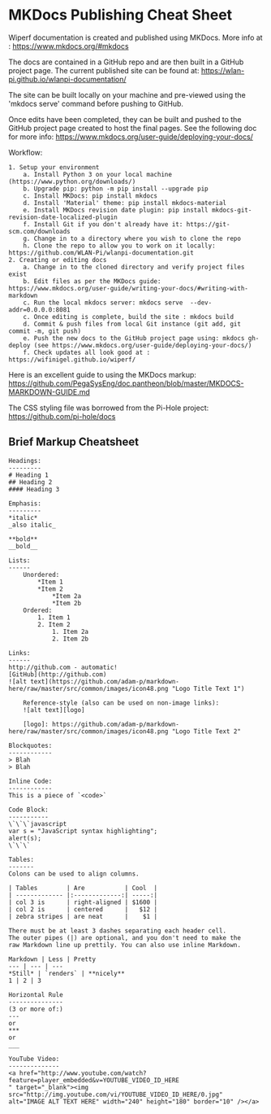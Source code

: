 # MKDocs Publishing Cheat Sheet

Wiperf documentation is created and published using MKDocs. More info at : https://www.mkdocs.org/#mkdocs

The docs are contained in a GitHub repo and are then built in a GitHub project page. The current published site can be found at: https://wlan-pi.github.io/wlanpi-documentation/

The site can be built locally on your machine and pre-viewed using the 'mkdocs serve' command before pushing to GitHub.

Once edits have been completed, they can be built and pushed to the GitHub project page created to host the final pages. See the following doc for more info: https://www.mkdocs.org/user-guide/deploying-your-docs/

Workflow:
```
1. Setup your environment
    a. Install Python 3 on your local machine (https://www.python.org/downloads/)
    b. Upgrade pip: python -m pip install --upgrade pip
    c. Install MKDocs: pip install mkdocs
    d. Install 'Material' theme: pip install mkdocs-material
    e. Install MKDocs revision date plugin: pip install mkdocs-git-revision-date-localized-plugin
    f. Install Git if you don't already have it: https://git-scm.com/downloads
    g. Change in to a directory where you wish to clone the repo
    h. Clone the repo to allow you to work on it locally: https://github.com/WLAN-Pi/wlanpi-documentation.git
2. Creating or editing docs
    a. Change in to the cloned directory and verify project files exist
    b. Edit files as per the MKDocs guide: https://www.mkdocs.org/user-guide/writing-your-docs/#writing-with-markdown
    c. Run the local mkdocs server: mkdocs serve  --dev-addr=0.0.0.0:8081
    c. Once editing is complete, build the site : mkdocs build
    d. Commit & push files from local Git instance (git add, git commit -m, git push)
    e. Push the new docs to the GitHub project page using: mkdocs gh-deploy (see https://www.mkdocs.org/user-guide/deploying-your-docs/)
    f. Check updates all look good at : https://wifinigel.github.io/wiperf/ 
```

Here is an excellent guide to using the MKDocs markup: https://github.com/PegaSysEng/doc.pantheon/blob/master/MKDOCS-MARKDOWN-GUIDE.md

The CSS styling file was borrowed from the Pi-Hole project: https://github.com/pi-hole/docs

## Brief Markup Cheatsheet

```
Headings:
---------
# Heading 1
## Heading 2
#### Heading 3

Emphasis:
---------
*italic*
_also italic_

**bold**
__bold__

Lists:
------
    Unordered:
        *Item 1
        *Item 2
            *Item 2a
            *Item 2b
    Ordered:
        1. Item 1
        2. Item 2
            1. Item 2a
            2. Item 2b

Links:
------
http://github.com - automatic!
[GitHub](http://github.com)
![alt text](https://github.com/adam-p/markdown-here/raw/master/src/common/images/icon48.png "Logo Title Text 1")

    Reference-style (also can be used on non-image links): 
    ![alt text][logo]

    [logo]: https://github.com/adam-p/markdown-here/raw/master/src/common/images/icon48.png "Logo Title Text 2"

Blockquotes:
------------
> Blah
> Blah

Inline Code:
------------
This is a piece of `<code>`

Code Block:
-----------
\`\`\`javascript
var s = "JavaScript syntax highlighting";
alert(s);
\`\`\`

Tables:
-------
Colons can be used to align columns.

| Tables        | Are           | Cool  |
| ------------- |:-------------:| -----:|
| col 3 is      | right-aligned | $1600 |
| col 2 is      | centered      |   $12 |
| zebra stripes | are neat      |    $1 |

There must be at least 3 dashes separating each header cell.
The outer pipes (|) are optional, and you don't need to make the 
raw Markdown line up prettily. You can also use inline Markdown.

Markdown | Less | Pretty
--- | --- | ---
*Still* | `renders` | **nicely**
1 | 2 | 3

Horizontal Rule
---------------
(3 or more of:)
---
or
***
or
___

YouTube Video:
--------------
<a href="http://www.youtube.com/watch?feature=player_embedded&v=YOUTUBE_VIDEO_ID_HERE
" target="_blank"><img src="http://img.youtube.com/vi/YOUTUBE_VIDEO_ID_HERE/0.jpg" 
alt="IMAGE ALT TEXT HERE" width="240" height="180" border="10" /></a>
```
